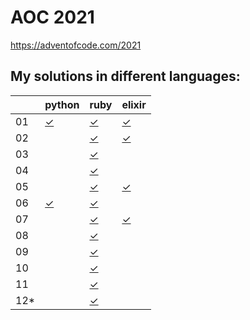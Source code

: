 # AOC 2021

https://adventofcode.com/2021


## My solutions in different languages:

|    | python    | ruby      | elixir     |
| -  | -         | -         | -          |
| 01 | [✓][01py] | [✓][01rb] | [✓][01exs] |
| 02 |           | [✓][02rb] | [✓][02exs] |
| 03 |           | [✓][03rb] |            |
| 04 |           | [✓][04rb] |            |
| 05 |           | [✓][05rb] | [✓][05exs] |
| 06 | [✓][06py] | [✓][06rb] |            |
| 07 |           | [✓][07rb] | [✓][07exs] |
| 08 |           | [✓][08rb] |            |
| 09 |           | [✓][09rb] |            |
| 10 |           | [✓][10rb] |            |
| 11 |           | [✓][11rb] |            |
| 12*|           | [✓][12rb] |            |

[01py]:  python/day1.py
[06py]:  python/day6.py

[01rb]:  ruby/day1.rb
[02rb]:  ruby/day2.rb
[03rb]:  ruby/day3.rb
[04rb]:  ruby/day4.rb
[05rb]:  ruby/day5.rb
[06rb]:  ruby/day6.rb
[07rb]:  ruby/day7.rb
[08rb]:  ruby/day8.rb
[09rb]:  ruby/day9.rb
[10rb]:  ruby/day10.rb
[11rb]:  ruby/day11.rb
[12rb]:  ruby/day12.rb

[01exs]:  elixir/day1.exs
[02exs]:  elixir/day2.exs
[05exs]:  elixir/day5.exs
[07exs]:  elixir/day7.exs
